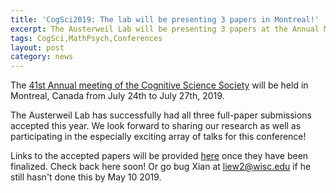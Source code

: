 ```yaml
---
title: 'CogSci2019: The lab will be presenting 3 papers in Montreal!'
excerpt: The Austerweil Lab will be presenting 3 papers at the Annual Meeting of the Cognitive Science Society.
tags: CogSci,MathPsych,Conferences
layout: post
category: news
---
```


The
[41st Annual meeting of the Cognitive Science Society](http://www.cognitivesciencesociety.org/conference/cogsci-2019/)
will be held in Montreal, Canada from July 24th to July 27th, 2019.

The Austerweil Lab has successfully had all three full-paper submissions accepted this year. We look forward to sharing
our research as well as participating in the especially exciting array of talks for this conference!

Links to the accepted papers will be provided [here](http://alab.psych.wisc.edu/papers/) once they have been finalized.
Check back here soon! Or go bug Xian at liew2@wisc.edu if he still hasn't done this by May 10 2019.
